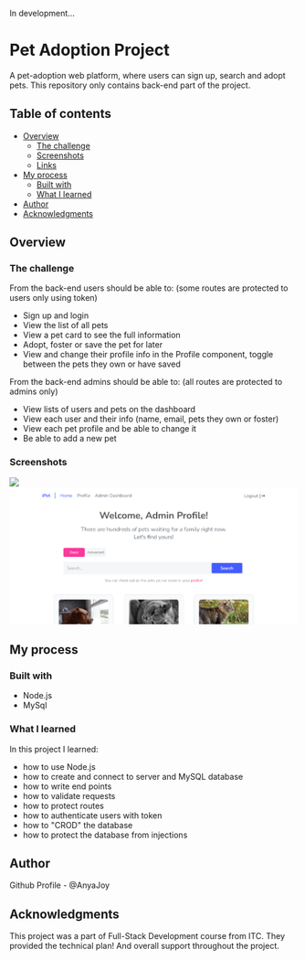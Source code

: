 In development...

<!-- Deployed link: https://tweet-out.web.app -->

# Pet Adoption Project

A pet-adoption web platform, where users can sign up, search and adopt pets. This repository only contains back-end part of the project.

## Table of contents

- [Overview](#overview)
  - [The challenge](#the-challenge)
  - [Screenshots](#screenshots)
  - [Links](#links)
- [My process](#my-process)
  - [Built with](#built-with)
  - [What I learned](#what-i-learned)
- [Author](#author)
- [Acknowledgments](#acknowledgments)

## Overview

### The challenge

From the back-end users should be able to: (some routes are protected to users only using token)

- Sign up and login 
- View the list of all pets 
- View a pet card to see the full information
- Adopt, foster or save the pet for later 
- View and change their profile info in the Profile component, toggle between the pets they own or have saved

From the back-end admins should be able to: (all routes are protected to admins only)

- View lists of users and pets on the dashboard 
- View each user and their info (name, email, pets they own or foster)
- View each pet profile and be able to change it
- Be able to add a new pet

### Screenshots

![](./screenshots/Screenshot_2u.png)
![](./screenshots/Screenshot_1.png)

<!-- ### Links

- Live Site URL: [tweet-out.web.app](https://tweet-out.web.app) -->

## My process

### Built with

- Node.js
- MySql

### What I learned
In this project I learned:
- how to use Node.js
- how to create and connect to server and MySQL database
- how to write end points
- how to validate requests
- how to protect routes
- how to authenticate users with token
- how to "CROD" the database
- how to protect the database from injections

## Author

Github Profile - @AnyaJoy

## Acknowledgments

This project was a part of Full-Stack Development course from ITC. They provided the technical plan! And overall support throughout the project.

